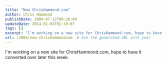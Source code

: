 ```yaml
---
title: "New ChrisHammond.com"
author: Chris Hammond
publishDate: 2004-07-12T09:26:00
updateDate: 2014-01-02T01:19:07
tags: []
excerpt: "I'm working on a new site for ChrisHammond.com, hope to have it converted over later this..."
url: /2004/new-chrishammondcom  # Use the generated URL with year
---
```

<p>I'm working on a new site for ChrisHammond.com, hope to have it converted over later this week.</p>
